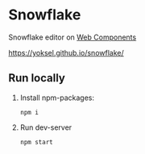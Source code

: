 # Snowflake

Snowflake editor on [Web Components](https://developer.mozilla.org/en-US/docs/Web/Web_Components)

https://yoksel.github.io/snowflake/

## Run locally

1. Install npm-packages:

    `npm i`

2. Run dev-server

    `npm start`
